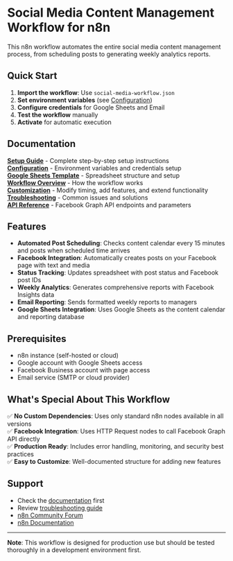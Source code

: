 # Social Media Content Management Workflow for n8n

This n8n workflow automates the entire social media content management process, from scheduling posts to generating weekly analytics reports.

## Quick Start

1. **Import the workflow**: Use `social-media-workflow.json`
2. **Set environment variables** (see [Configuration](docs/configuration.md))
3. **Configure credentials** for Google Sheets and Email
4. **Test the workflow** manually
5. **Activate** for automatic execution

## Documentation

**[Setup Guide](docs/setup.md)** - Complete step-by-step setup instructions  
**[Configuration](docs/configuration.md)** - Environment variables and credentials setup  
**[Google Sheets Template](docs/google-sheets-template.md)** - Spreadsheet structure and setup  
**[Workflow Overview](docs/workflow-overview.md)** - How the workflow works  
**[Customization](docs/customization.md)** - Modify timing, add features, and extend functionality  
**[Troubleshooting](docs/troubleshooting.md)** - Common issues and solutions  
**[API Reference](docs/api-reference.md)** - Facebook Graph API endpoints and parameters  

## Features

- **Automated Post Scheduling**: Checks content calendar every 15 minutes and posts when scheduled time arrives
- **Facebook Integration**: Automatically creates posts on your Facebook page with text and media
- **Status Tracking**: Updates spreadsheet with post status and Facebook post IDs
- **Weekly Analytics**: Generates comprehensive reports with Facebook Insights data
- **Email Reporting**: Sends formatted weekly reports to managers
- **Google Sheets Integration**: Uses Google Sheets as the content calendar and reporting database

## Prerequisites

- n8n instance (self-hosted or cloud)
- Google account with Google Sheets access
- Facebook Business account with page access
- Email service (SMTP or cloud provider)

## What's Special About This Workflow

✅ **No Custom Dependencies**: Uses only standard n8n nodes available in all versions  
✅ **Facebook Integration**: Uses HTTP Request nodes to call Facebook Graph API directly  
✅ **Production Ready**: Includes error handling, monitoring, and security best practices  
✅ **Easy to Customize**: Well-documented structure for adding new features  

## Support

- Check the [documentation](docs/) first
- Review [troubleshooting guide](docs/troubleshooting.md)
- [n8n Community Forum](https://community.n8n.io/)
- [n8n Documentation](https://docs.n8n.io/)

---

**Note**: This workflow is designed for production use but should be tested thoroughly in a development environment first.
